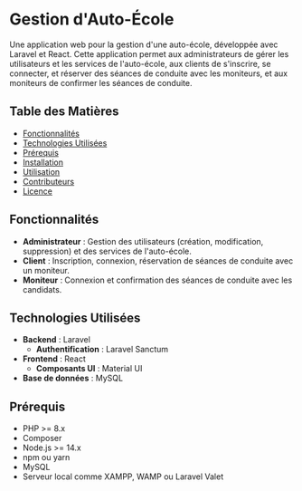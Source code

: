 # Gestion d'Auto-École

Une application web pour la gestion d'une auto-école, développée avec Laravel et React. Cette application permet aux administrateurs de gérer les utilisateurs et les services de l'auto-école, aux clients de s'inscrire, se connecter, et réserver des séances de conduite avec les moniteurs, et aux moniteurs de confirmer les séances de conduite.

## Table des Matières
- [Fonctionnalités](#fonctionnalités)
- [Technologies Utilisées](#technologies-utilisées)
- [Prérequis](#prérequis)
- [Installation](#installation)
- [Utilisation](#utilisation)
- [Contributeurs](#contributeurs)
- [Licence](#licence)

## Fonctionnalités

- **Administrateur** : Gestion des utilisateurs (création, modification, suppression) et des services de l'auto-école.
- **Client** : Inscription, connexion, réservation de séances de conduite avec un moniteur.
- **Moniteur** : Connexion et confirmation des séances de conduite avec les candidats.

## Technologies Utilisées

- **Backend** : Laravel
  - **Authentification** : Laravel Sanctum
- **Frontend** : React
  - **Composants UI** : Material UI
- **Base de données** : MySQL

## Prérequis

- PHP >= 8.x
- Composer
- Node.js >= 14.x
- npm ou yarn
- MySQL
- Serveur local comme XAMPP, WAMP ou Laravel Valet


